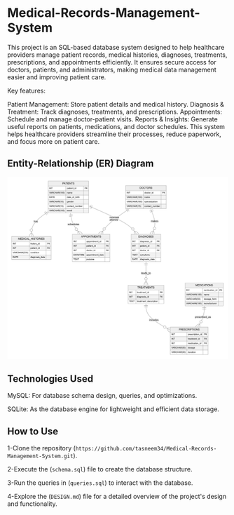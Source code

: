 # Medical-Records-Management-System
This project is an SQL-based database system designed to help healthcare providers manage patient records, medical histories, diagnoses, treatments, prescriptions, and appointments efficiently. It ensures secure access for doctors, patients, and administrators, making medical data management easier and improving patient care.

Key features:

Patient Management: Store patient details and medical history.
Diagnosis & Treatment: Track diagnoses, treatments, and prescriptions.
Appointments: Schedule and manage doctor-patient visits.
Reports & Insights: Generate useful reports on patients, medications, and doctor schedules.
This system helps healthcare providers streamline their processes, reduce paperwork, and focus more on patient care.

## Entity-Relationship (ER) Diagram
![ER Diagram](https://github.com/tasneem34/Medical-Records-Management-System/blob/main/Medical%20Records%20Management%20System-2025-02-11-120831%20(1).png)



## Technologies Used
MySQL: For database schema design, queries, and optimizations.

SQLite: As the database engine for lightweight and efficient data storage.


## How to Use
1-Clone the repository (`https://github.com/tasneem34/Medical-Records-Management-System.git`).

2-Execute the (`schema.sql`) file to create the database structure.

3-Run the queries in (`queries.sql`) to interact with the database.

4-Explore the (`DESIGN.md`) file for a detailed overview of the project's design and functionality.
